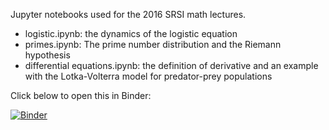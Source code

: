 Jupyter notebooks used for the 2016 SRSI math lectures.

- logistic.ipynb: the dynamics of the logistic equation
- primes.ipynb: The prime number distribution and the Riemann hypothesis
- differential equations.ipynb: the definition of derivative and an example with the Lotka-Volterra model for predator-prey populations

Click below to open this in Binder:

[![Binder](http://mybinder.org/badge.svg)](http://mybinder.org:/repo/ketch/srsi)
